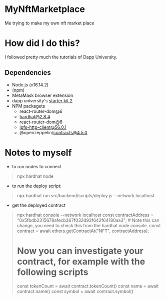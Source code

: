 # MyNftMarketplace
Me trying to make my own nft market place


# How did I do this?
I followed pretty much the tutorials of Dapp University.

## Dependencies
- Node.js (v16.14.2)
- (npm)
- MetaMask browser extension
- dapp university's [starter kit 2](https://github.com/dappuniversity/starter_kit_2)
- NPM packagets
  - react-router-dom@6
  - hardhat@2.8.4
  - react-router-dom@6
  - ipfs-http-client@56.0.1
  - @openzeppelin/contracts@4.5.0


# Notes to myself
- to run nodes to connect
>npx hardhat node 

 - to run the deploy script:
 >npx hardhat run src/backend/scripts/deploy.js --network localhost

 - get the deployed contract
>npx hardhat console --network localhost
>const contractAddress = "0x5fbdb2315678afecb367f032d93f642f64180aa3"; # Note this can change, you need to check this from the hardhat node console.
>const contract = await ethers.getContractAt("NFT", contractAddress);
># Now you can investigate your contract, for example with the following scripts
>const tokenCount = await contract.tokenCount() 
>const name = await contract.name()
>const symbol = await contract.symbol() 
